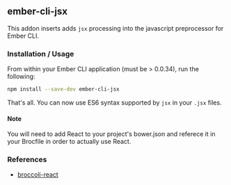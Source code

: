 ## ember-cli-jsx

This addon inserts adds `jsx` processing into the javascript preprocessor for Ember CLI.

### Installation / Usage

From within your Ember CLI application (must be > 0.0.34), run the following:

```bash
npm install --save-dev ember-cli-jsx
```

That's all. You can now use ES6 syntax supported by `jsx` in your `.jsx`
files.

#### Note

You will need to add React to your project's bower.json and referece it in your Brocfile
in order to actually use React.

### References

* [broccoli-react](https://github.com/eddhannay/broccoli-react)


